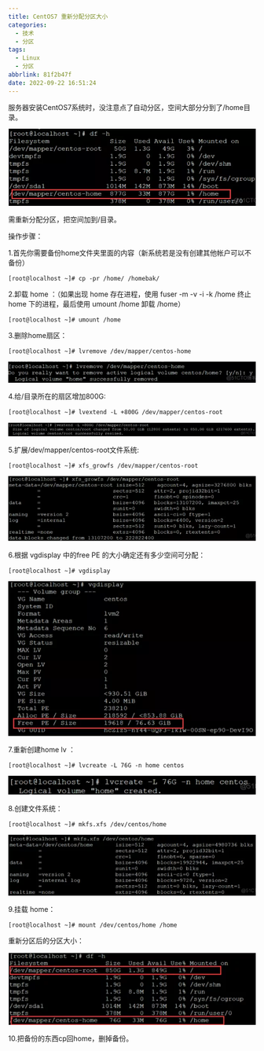 ```yaml
---
title: CentOS7 重新分配分区大小
categories:
  - 技术
  - 分区
tags:
  - Linux
  - 分区
abbrlink: 81f2b47f
date: 2022-09-22 16:51:24
---
```


服务器安装CentOS7系统时，没注意点了自动分区，空间大部分分到了/home目录。

<!--more-->

![](CentOS7-重新分配分区大小/image-20220922165223009.png)

需重新分配分区，把空间加到/目录。

操作步骤：

1.首先你需要备份home文件夹里面的内容（新系统若是没有创建其他帐户可以不备份）

```
[root@localhost ~]# cp -pr /home/ /homebak/
```

2.卸载 home ：（如果出现 home 存在进程，使用 fuser -m -v -i -k /home 终止 home 下的进程，最后使用 umount /home 卸载 /home）

```
[root@localhost ~]# umount /home
```

3.删除home扇区：

```
[root@localhost ~]# lvremove /dev/mapper/centos-home
```

![](CentOS7-重新分配分区大小/image-20220922165424072.png)

4.给/目录所在的扇区增加800G:

```
[root@localhost ~]# lvextend -L +800G /dev/mapper/centos-root
```

![](CentOS7-重新分配分区大小/image-20220922165452667.png)

5.扩展/dev/mapper/centos-root文件系统:

```
[root@localhost ~]# xfs_growfs /dev/mapper/centos-root
```

![](CentOS7-重新分配分区大小/image-20220922165522010.png)

6.根据 vgdisplay 中的free PE 的大小确定还有多少空间可分配：

```
[root@localhost ~]# vgdisplay
```

![](CentOS7-重新分配分区大小/image-20220922165539731.png)


7.重新创建home lv ：

```
[root@localhost ~]# lvcreate -L 76G -n home centos
```

![](CentOS7-重新分配分区大小/image-20220922165608324.png)

8.创建文件系统：

```
[root@localhost ~]# mkfs.xfs /dev/centos/home
```

![](CentOS7-重新分配分区大小/image-20220922165627675.png)

9.挂载 home：

```
[root@localhost ~]# mount /dev/centos/home /home
```

重新分区后的分区大小：

![](CentOS7-重新分配分区大小/image-20220922165730155.png)

10.把备份的东西cp回home，删掉备份。

